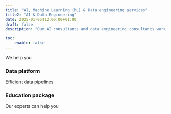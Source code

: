 ```yaml
---
title: "AI, Machine Learning (ML) & Data engineering services"
title2: "AI & Data Engineering"
date: 2025-01-05T12:00:00+01:00
draft: false
description: "Our AI consultants and data engineering consultants work with you to build innovative solutions for a sustainable and equitable society. Get in touch today to make your operations more efficient!"

toc:
    enable: false
---
```


We help you 

### Data platform

Efficient data pipelines

### Education package

Our experts can help you 
